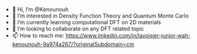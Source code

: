 - 👋 Hi, I’m @Kenounouh
- 👀 I’m interested in Density Function Theory and Quantum Monte Carlo
- 🌱 I’m currently learning computational DFT on 2D materials
- 💞️ I’m looking to collaborate on any DFT related topic
- 📫 How to reach me: https://www.linkedin.com/in/lavoisier-junior-wah-kenounouh-9a974a267/?originalSubdomain=cm

<!---
Kenounouh/Kenounouh is a ✨ special ✨ repository because its `README.md` (this file) appears on your GitHub profile.
You can click the Preview link to take a look at your changes.
--->
